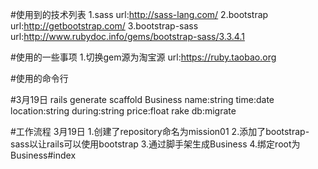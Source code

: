 #使用到的技术列表
1.sass
url:http://sass-lang.com/
2.bootstrap
url:http://getbootstrap.com/
3.bootstrap-sass
url:http://www.rubydoc.info/gems/bootstrap-sass/3.3.4.1


#使用的一些事项
1.切换gem源为淘宝源
url:https://ruby.taobao.org



#使用的命令行

#3月19日
rails generate scaffold Business name:string time:date location:string during:string price:float
rake db:migrate






#工作流程
3月19日
1.创建了repository命名为mission01
2.添加了bootstrap-sass以让rails可以使用bootstrap
3.通过脚手架生成Business
4.绑定root为Business#index